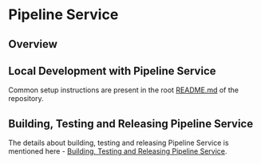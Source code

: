 # Pipeline Service

## Overview


## Local Development with Pipeline Service

Common setup instructions are present in the root [README.md](https://github.com/harness/harness-core/blob/develop/README.md) of the repository.

## Building, Testing and Releasing Pipeline Service

The details about building, testing and releasing Pipeline Service is mentioned here - [Building, Testing and Releasing Pipeline Service](https://harness.atlassian.net/wiki/spaces/PIPE/pages/21143617537/Building+Testing+and+Releasing+Pipeline+Service).